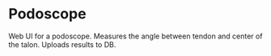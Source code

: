 # Podoscope

Web UI for a podoscope. Measures the angle between tendon and center of the talon. Uploads results to DB.
